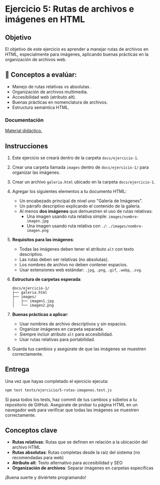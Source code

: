 # Ejercicio 5: Rutas de archivos e imágenes en HTML

## Objetivo

El objetivo de este ejercicio es aprender a manejar rutas de archivos en HTML, especialmente para imágenes, aplicando buenas prácticas en la organización de archivos web.

## 🎯 Conceptos a evalúar:

   - Manejo de rutas relativas vs absolutas .
   - Organización de archivos multimedia.
   - Accesibilidad web (atributo alt).
   - Buenas prácticas en nomenclatura de archivos.
   - Estructura semántica HTML.

### Documentación
[Material didáctico.](https://webtecnodidacticahoy.web.app/html/Manejo_de_archivos/rutas_de_archivo.html)

## Instrucciones

1. Este ejercicio se creará dentro de la carpeta `docs/ejercicio-1`.

2. Crear una carpeta llamada `images` dentro de `docs/ejercicio-1/` para organizar las imágenes.

3. Crear un archivo `galeria.html` ubicado en la carpeta `docs/ejercicio-1`.

4. Agregar los siguientes elementos a tu documento HTML:
   - Un encabezado principal de nivel uno "Galería de Imágenes".
   - Un párrafo descriptivo explicando el contenido de la galería.
   - Al menos **dos imágenes** que demuestren el uso de rutas relativas:
     - Una imagen usando ruta relativa simple: `images/nombre-imagen.jpg`
     - Una imagen usando ruta relativa con `./`: `./images/nombre-imagen.png`

5. **Requisitos para las imágenes**:
   - Todas las imágenes deben tener el atributo `alt` con texto descriptivo.
   - Las rutas deben ser relativas (no absolutas).
   - Los nombres de archivo no deben contener espacios. 
   - Usar extensiones web estándar: `.jpg`, `.png`, `.gif`, `.webp`, `.svg`.

6. **Estructura de carpetas esperada**:
   ```
   docs/ejercicio-1/
   ├── galeria.html
   ├── images/
   │   ├── imagen1.jpg
   │   └── imagen2.png
   ```

7. **Buenas prácticas a aplicar**:
   - Usar nombres de archivo descriptivos y sin espacios.
   - Organizar imágenes en carpeta separada.
   - Siempre incluir atributo `alt` para accesibilidad.
   - Usar rutas relativas para portabilidad.

8. Guarda tus cambios y asegúrate de que las imágenes se muestren correctamente.

## Entrega  

Una vez que hayas completado el ejercicio ejecuta:
```bash
npm test tests/ejercicio/5-rutas-imagenes.test.js
```

Si pasa todos los tests, haz commit de tus cambios y súbelos a tu repositorio de GitHub. Asegúrate de probar tu página HTML en un navegador web para verificar que todas las imágenes se muestren correctamente.

## Conceptos clave

- **Rutas relativas**: Rutas que se definen en relación a la ubicación del archivo HTML
- **Rutas absolutas**: Rutas completas desde la raíz del sistema (no recomendadas para web)
- **Atributo alt**: Texto alternativo para accesibilidad y SEO
- **Organización de archivos**: Separar imágenes en carpetas específicas

¡Buena suerte y diviértete programando!
